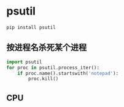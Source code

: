 # psutil

`pip install psutil`

## 按进程名杀死某个进程

```python
import psutil
for proc in psutil.process_iter():
    if proc.name().startswith('notepad'):
        proc.kill()
```



## CPU

